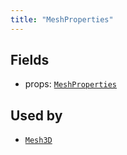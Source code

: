 ```yaml
---
title: "MeshProperties"
---
```



## Fields

* props: [`MeshProperties`](../datatypes/mesh_properties.md)


## Used by

* [`Mesh3D`](../archetypes/mesh3d.md)
